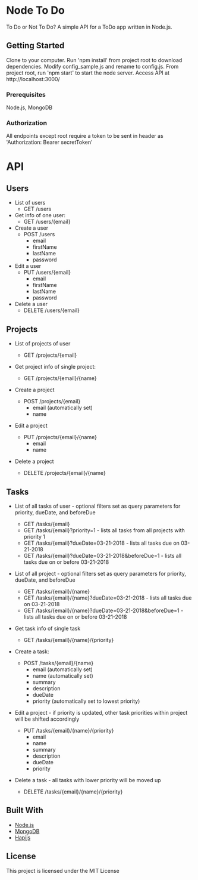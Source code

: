 # Node To Do

To Do or Not To Do? A simple API for a ToDo app written in Node.js.

## Getting Started

Clone to your computer. Run 'npm install' from project root to download dependencies. Modify config_sample.js and rename to config.js. From project root, run 'npm start' to start the node server. Access API at http://localhost:3000/

### Prerequisites

Node.js, MongoDB

### Authorization

All endpoints except root require a token to be sent in header as 'Authorization: Bearer secretToken'

# API

## Users

* List of users
    * GET /users
* Get info of one user:
    * GET /users/{email}
* Create a user
    * POST /users
    	* email
    	* firstName
		* lastName
		* password
* Edit a user
    * PUT /users/{email}
    	* email
    	* firstName
		* lastName
		* password
* Delete a user
	* DELETE /users/{email}


## Projects

* List of projects of user
    * GET /projects/{email}

* Get project info of single project:
    * GET /projects/{email}/{name}

* Create a project
    * POST /projects/{email}
        * email (automatically set)
    	* name

* Edit a project
    * PUT /projects/{email}/{name}
    	* email
    	* name

* Delete a project
	* DELETE /projects/{email}/{name}


## Tasks

* List of all tasks of user - optional filters set as query parameters for priority, dueDate, and beforeDue
    * GET /tasks/{email}
    * GET /tasks/{email}?priority=1 - lists all tasks from all projects with priority 1
    * GET /tasks/{email}?dueDate=03-21-2018 - lists all tasks due on 03-21-2018
    * GET /tasks/{email}?dueDate=03-21-2018&beforeDue=1 - lists all tasks due on or before 03-21-2018

* List of all project - optional filters set as query parameters for priority, dueDate, and beforeDue
    * GET /tasks/{email}/{name}
    * GET /tasks/{email}/{name}?dueDate=03-21-2018 - lists all tasks due on 03-21-2018
    * GET /tasks/{email}/{name}?dueDate=03-21-2018&beforeDue=1 - lists all tasks due on or before 03-21-2018

* Get task info of single task
    * GET /tasks/{email}/{name}/{priority}

* Create a task:
    * POST /tasks/{email}/{name}
    	* email (automatically set)
    	* name (automatically set)
    	* summary
    	* description
    	* dueDate
    	* priority (automatically set to lowest priority)

* Edit a project - if priority is updated, other task priorities within project will be shifted accordingly
    * PUT /tasks/{email}/{name}/{priority}
    	* email 
    	* name
    	* summary
    	* description
    	* dueDate
    	* priority

* Delete a task - all tasks with lower priority will be moved up
	* DELETE /tasks/{email}/{name}/{priority}

## Built With

* [Node.js](https://nodejs.org)
* [MongoDB](https://www.mongodb.com/)
* [Hapijs](https://hapijs.com/)


## License

This project is licensed under the MIT License
